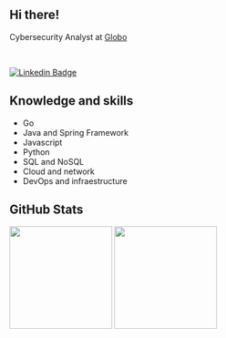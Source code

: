 <h2> Hi there! </h2> 

<p> Cybersecurity Analyst at <a href="https://github.com/globocom">Globo</a></p>
 </br>
 
[![Linkedin Badge](https://img.shields.io/badge/LinkedIn-0077B5?style=for-the-badge&logo=linkedin&logoColor=white&link=https://www.linkedin.com/in/gabrielnov/)](https://www.linkedin.com/in/gabrielnov/)


<h2> Knowledge and skills </h2>


<ul>
 <li>Go </li>
 <li>Java and Spring Framework</li>
 <li>Javascript  </li>
 <li>Python </li>
 <li>SQL and NoSQL</li>
 <li>Cloud and network </li>
 <li>DevOps and infraestructure </li>
</ul>



 
 
<h2> GitHub Stats </h2>

<div>
 <img height="180em" src="https://github-readme-stats.vercel.app/api/top-langs/?username=gabrielnov&theme=tokyonight&layout=compact"/>
 <img height="180em" src="https://github-readme-stats.vercel.app/api?username=gabrielnov&show_icons=true&theme=tokyonight&layout=compact"/>
</div>

